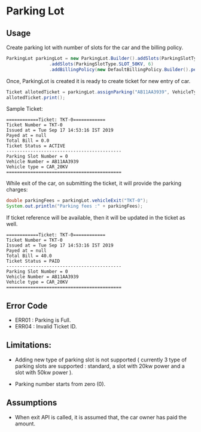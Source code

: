 # Parking Lot

## Usage

Create parking lot with number of slots for the car and the billing policy.

```java
ParkingLot parkingLot = new ParkingLot.Builder().addSlots(ParkingSlotType.SLOT_20KV, 6)
				.addSlots(ParkingSlotType.SLOT_50KV, 6)
				.addBillingPolicy(new DefaultBillingPolicy.Builder().perHour(10).build()).build();
```

Once, ParkingLot is created it is ready to create ticket for new entry of car.

```java
Ticket allotedTicket = parkingLot.assignParking("AB11AA3939", VehicleType.CAR_20KV);
allotedTicket.print();
```
Sample Ticket:

```
============Ticket: TKT-0============
Ticket Number = TKT-0
Issued at = Tue Sep 17 14:53:16 IST 2019
Payed at = null
Total Bill = 0.0
Ticket Status = ACTIVE
-------------------------------------------
Parking Slot Number = 0
Vehicle Number = AB11AA3939
Vehicle type = CAR_20KV
===========================================
```

While exit of the car, on submitting the ticket, it will provide the parking charges:

```java
double parkingFees = parkingLot.vehicleExit("TKT-0");
System.out.println("Parking fees :" + parkingFees);
```

If ticket reference will be available, then it will be updated in the ticket as well.

```
============Ticket: TKT-0============
Ticket Number = TKT-0
Issued at = Tue Sep 17 14:53:16 IST 2019
Payed at = null
Total Bill = 40.0
Ticket Status = PAID
-------------------------------------------
Parking Slot Number = 0
Vehicle Number = AB11AA3939
Vehicle type = CAR_20KV
===========================================
```

## Error Code
* ERR01 : Parking is Full.
* ERR04 : Invalid Ticket ID.

## Limitations:

* Adding new type of parking slot is not supported ( currently 3 type of parking slots are supported : standard, a slot with 20kw power and a slot with 50kw power ).

* Parking number starts from zero (0).

## Assumptions

* When exit API is called, it is assumed that, the car owner has paid the amount.

